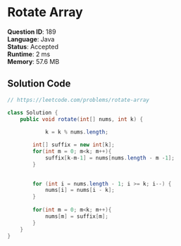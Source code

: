 # Rotate Array

**Question ID**: 189  
**Language**: Java  
**Status**: Accepted  
**Runtime**: 2 ms  
**Memory**: 57.6 MB  

## Solution Code
```java
// https://leetcode.com/problems/rotate-array

class Solution {
    public void rotate(int[] nums, int k) {
    
            k = k % nums.length;

        int[] suffix = new int[k];
        for(int m = 0; m<k; m++){
            suffix[k-m-1] = nums[nums.length - m -1]; 
        }

       
        for (int i = nums.length - 1; i >= k; i--) {
            nums[i] = nums[i - k];
        }
         
        for(int m = 0; m<k; m++){
            nums[m] = suffix[m]; 
        }   
    }
}
```
